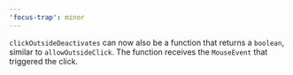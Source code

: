 ```yaml
---
'focus-trap': minor
---
```


`clickOutsideDeactivates` can now also be a function that returns a `boolean`, similar to `allowOutsideClick`. The function receives the `MouseEvent` that triggered the click.

